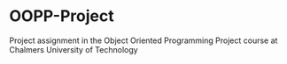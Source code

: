 # OOPP-Project
Project assignment in the Object Oriented Programming Project course at Chalmers University of Technology
